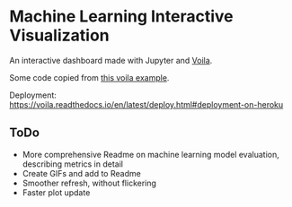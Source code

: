 # Machine Learning Interactive Visualization

An interactive dashboard made with Jupyter and [Voila](https://github.com/QuantStack/voila).

Some code copied from [this voila example](https://github.com/pbugnion/voila-gallery/blob/master/country-indicators/index.ipynb).

Deployment: https://voila.readthedocs.io/en/latest/deploy.html#deployment-on-heroku


## ToDo

- More comprehensive Readme on machine learning model evaluation, describing metrics in detail
- Create GIFs and add to Readme
- Smoother refresh, without flickering
- Faster plot update